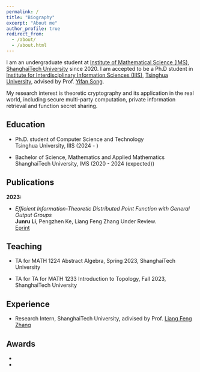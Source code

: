 ```yaml
---
permalink: /
title: "Biography"
excerpt: "About me"
author_profile: true
redirect_from: 
  - /about/
  - /about.html
---
```


I am an undergraduate student at [Institute of Mathematical Science (IMS)](https://ims.shanghaitech.edu.cn/), [ShanghaiTech University](https://www.shanghaitech.edu.cn/) since 2020. I am accepted to be a Ph.D student in [Institute for Interdisciplinary Information Sciences (IIIS)](https://iiis.tsinghua.edu.cn/), [Tsinghua University](https://www.tsinghua.edu.cn/), advised by Prof. [Yifan Song](https://crypto-song.github.io/).

My research interest is theoretic cryptography and its application in the real world, including secure multi-party computation, private information retrieval and function secret sharing.

<h2 id="education"> Education</h2>

- Ph.D. student of Computer Science and Technology   
  Tsinghua University, IIIS (2024 - )
  
- Bachelor of Science, Mathematics and Applied Mathematics   
  ShanghaiTech University, IMS (2020 - 2024 (expected))

<h2 id="publications"> Publications</h2>

**2023:**

- *Efficient Information-Theoretic Distributed Point Function with General Output Groups*   
  **Junru Li**, Pengzhen Ke, Liang Feng Zhang
  Under Review.   
  [Eprint](https://eprint.iacr.org/2023/625)

<h2 id="teaching"> Teaching</h2>

- TA for MATH 1224 Abstract Algebra, Spring 2023, ShanghaiTech University

- TA for TA for MATH 1233 Introduction to Topology, Fall 2023, ShanghaiTech University

<h2 id="experience"> Experience</h2>

- Research Intern, ShanghaiTech University, adivised by Prof. [Liang Feng Zhang](https://sist.shanghaitech.edu.cn/zhanglf/main.htm)

<h2 id="awards"> Awards</h2>

- 

- 

